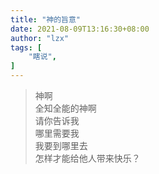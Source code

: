 ```yaml
---
title: "神的旨意"
date: 2021-08-09T13:16:30+08:00
author: "lzx"
tags: [
    "瞎说",
]
---
```

> 神啊  
> 全知全能的神啊  
> 请你告诉我   
> 哪里需要我  
> 我要到哪里去  
> 怎样才能给他人带来快乐？  
